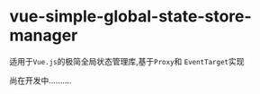 # vue-simple-global-state-store-manager
适用于`Vue.js`的极简全局状态管理库,基于`Proxy`和 `EventTarget`实现


尚在开发中..........
